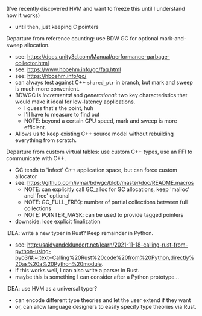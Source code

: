 (I've recently discovered HVM and want to freeze this until I understand how it works)
-   until then, just keeping C pointers

Departure from reference counting: use BDW GC for optional mark-and-sweep allocation.
-   see: https://docs.unity3d.com/Manual/performance-garbage-collector.html
-   see: https://www.hboehm.info/gc/faq.html
-   see: https://hboehm.info/gc/
-   can always test against C++ `shared_ptr` in branch, but mark and sweep is much more convenient.
-   BDWGC is _incremental_ and _generational_: two key characteristics that would make it ideal for low-latency applications.
    -   I guess that's the point, huh
    -   I'll have to measure to find out
    -   NOTE: beyond a certain CPU speed, mark and sweep is more efficient.
-   Allows us to keep existing C++ source model without rebuilding everything from scratch.

Departure from custom virtual tables: use custom C++ types, use an FFI to communicate with C++.
-   GC tends to 'infect' C++ application space, but can force custom allocator
-   see: https://github.com/ivmai/bdwgc/blob/master/doc/README.macros
    -   NOTE: can explicitly call GC_alloc for GC allocations, keep 'malloc' and 'free' optional
    -   NOTE: GC_FULL_FREQ: number of partial collections between full collections
    -   NOTE: POINTER_MASK: can be used to provide tagged pointers
-   downside: lose explicit finalization

IDEA: write a new typer in Rust? Keep remainder in Python.
-   see: http://saidvandeklundert.net/learn/2021-11-18-calling-rust-from-python-using-pyo3/#:~:text=Calling%20Rust%20code%20from%20Python,directly%20as%20a%20Python%20module.
-   if this works well, I can also write a parser in Rust.
-   maybe this is something I can consider after a Python prototype...

IDEA: use HVM as a universal typer?
-   can encode different type theories and let the user extend if they want
-   or, can allow language designers to easily specify type theories via Rust.


